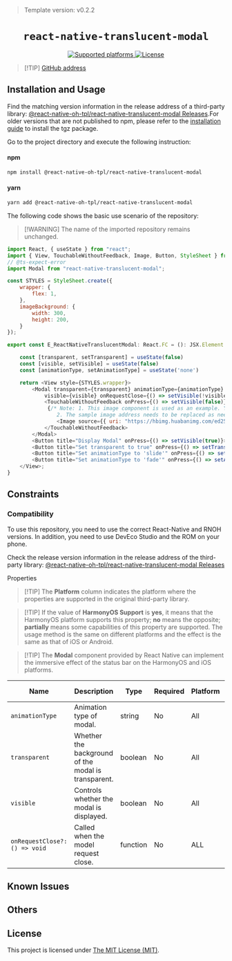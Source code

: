 > Template version: v0.2.2

<p align="center">
  <h1 align="center"> <code>react-native-translucent-modal</code> </h1>
</p>
<p align="center">
    <a href="https://github.com/23mf/react-native-translucent-modal">
        <img src="https://img.shields.io/badge/platforms-android%20|%20ios%20|%20harmony%20-lightgrey.svg" alt="Supported platforms" />
    </a>
        <a href="https://github.com/23mf/react-native-translucent-modal/blob/master/LICENSE.md">
        <img src="https://img.shields.io/badge/license-MIT-green.svg" alt="License" />
    </a>
</p>

> [!TIP] [GitHub address](https://github.com/react-native-oh-library/react-native-translucent-modal)

## Installation and Usage

Find the matching version information in the release address of a third-party library: [@react-native-oh-tpl/react-native-translucent-modal Releases](https://github.com/react-native-oh-library/react-native-translucent-modal/releases).For older versions that are not published to npm, please refer to the [installation guide](/en/tgz-usage-en.md) to install the tgz package.

Go to the project directory and execute the following instruction:



<!-- tabs:start -->

#### **npm**

```bash
npm install @react-native-oh-tpl/react-native-translucent-modal
```

#### **yarn**

```bash
yarn add @react-native-oh-tpl/react-native-translucent-modal
```

<!-- tabs:end -->

The following code shows the basic use scenario of the repository:

> [!WARNING] The name of the imported repository remains unchanged.

```js
import React, { useState } from "react";
import { View, TouchableWithoutFeedback, Image, Button, StyleSheet } from "react-native-harmony";
// @ts-expect-error
import Modal from "react-native-translucent-modal";

const STYLES = StyleSheet.create({
    wrapper: {
        flex: 1,
    },
    imageBackground: {
        width: 300,
        height: 200,
    }
});

export const E_ReactNativeTranslucentModal: React.FC = (): JSX.Element => {

    const [transparent, setTransparent] = useState(false)
    const [visible, setVisible] = useState(false)
    const [animationType, setAnimationType] = useState('none')

    return <View style={STYLES.wrapper}>
        <Modal transparent={transparent} animationType={animationType}
            visible={visible} onRequestClose={() => setVisible(!visible)}>
            <TouchableWithoutFeedback onPress={() => setVisible(false)}>
             {/* Note: 1. This image component is used as an example. You need to import your component as needed.
                2. The sample image address needs to be replaced as needed. */}
                <Image source={{ uri: "https://hbimg.huabanimg.com/ed258f740ab675e3b3a0b6e7abc44eb7bd832c523396b-cJL1G9_fw658"}} style={STYLES.imageBackground} />
            </TouchableWithoutFeedback>
        </Modal>
        <Button title="Display Modal" onPress={() => setVisible(true)}></Button>
        <Button title="Set transparent to true" onPress={() => setTransparent(true)}></Button>
        <Button title="Set animationType to 'slide'" onPress={() => setAnimationType('slide')}></Button>
        <Button title="Set animationType to 'fade'" onPress={() => setAnimationType('fade')}></Button>
    </View>;
}

```

## Constraints

### Compatibility

To use this repository, you need to use the correct React-Native and RNOH versions. In addition, you need to use DevEco Studio and the ROM on your phone.

Check the release version information in the release address of the third-party library: [@react-native-oh-tpl/react-native-translucent-modal Releases](https://github.com/react-native-oh-library/react-native-translucent-modal/releases)

Properties

> [!TIP] The **Platform** column indicates the platform where the properties are supported in the original third-party library.

> [!TIP] If the value of **HarmonyOS Support** is **yes**, it means that the HarmonyOS platform supports this property; **no** means the opposite; **partially** means some capabilities of this property are supported. The usage method is the same on different platforms and the effect is the same as that of iOS or Android.

> [!TIP] The **Modal** component provided by React Native can implement the immersive effect of the status bar on the HarmonyOS and iOS platforms.

| Name                          | Description                                         | Type     | Required | Platform | HarmonyOS Support |
| ----------------------------- | --------------------------------------------------- | -------- | -------- | -------- | ----------------- |
| `animationType`               | Animation type of modal.                            | string   | No      | All      | yes               |
| `transparent`                 | Whether the background of the modal is transparent. | boolean  | No      | All      | yes               |
| `visible`                     | Controls whether the modal is displayed.            | boolean  | No      | All      | yes               |
| `onRequestClose?: () => void` | Called when the model request close.                | function | No      | ALL      | yes               |

## Known Issues

## Others

## License

This project is licensed under [The MIT License (MIT)](https://github.com/23mf/react-native-translucent-modal/blob/master/LICENSE.md).
